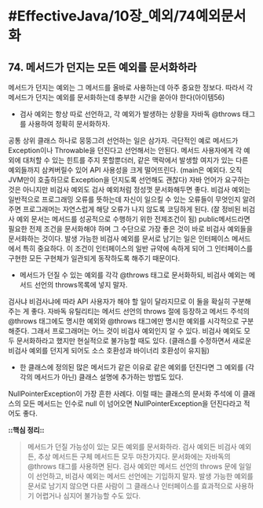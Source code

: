 # #EffectiveJava/10장_예외/74예외문서화


## 74. 메서드가 던지는 모든 예외를 문서화하라


메서드가 던지는 예외는 그 메서드를 올바로 사용하는데 아주 중요한 정보다. 따라서 각 메서드가 던지는 예외를 문서화하는데 충부한 시간을 쏟아야 한다(아이템56)

- 검사 예외는 항상 따로 선언하고, 각 예외가 발생하는 상황을 자바독 @throws 태그를 사용하여 정확히 문서화하자.

공통 상위 클래스 하나로 뭉뚱그려 선언하는 일은 삼가자. 극단적인 예로 메서드가 Exception이나 Throwable을 던진다고 선언해서는 안된다. 메서드 사용자에게 각 예외에 대처할 수 있는 힌트를 주지 못할뿐더러, 같은 맥락에서 발생할 여지가 있는 다른 예외들까지 삼켜버릴수 있어 API 사용성을 크게 떨어뜨린다. (main은 예외다. 오직 JVM만이 호출하므로 Exception을 던지도록 선언해도 괜찮다)
 자바 언어가 요구하는 것은 아니지만 비검사 예외도 검사 예외처럼 정성껏 문서화해두면 좋다. 비검사 예외는 일반적으로 프로그래밍 오류를 뜻하는데 자신이 일으킬 수 있는 오류들이 무엇인지 알려주면 프로그래머는 자연스럽게 해당 오류가 나지 않도록 코딩하게 된다. (잘 정비된 비검사 예외 문서는 메서드를 성공적으로 수행하기 위한 전제조건이 됨) public메서드라면 필요한 전제 조건을 문서화해야 하며 그 수단으로 가장 좋은 것이 바로 비검사 예외들을 문서화하는 것이다.
 발생 가능한 비검사 예외를 문서로 남기는 일은 인터페이스 메서드에서 특히 중요하다. 이 조건이 인터페이스의 일반 규약에 속하게 되어 그 인터페이스를 구현한 모든 구현체가 일관되게 동작하도록 해주기 때문이다.

- 메서드가 던질 수 있는 예외를 각각 @throws 태그로 문서화하되, 비검사 예외는 메서드 선언의 throws목록에 넣지 말자.

검사냐 비검사냐에 따라 API 사용자가 해야 할 일이 달라지므로 이 둘을 확실히 구분해주는 게 좋다. 자바독 유틸리티는 메서드 선언의 throws 절에 등장하고 메서드 주석의 @throws 태그에도 명시한 예외와 @throws 태그에만 명시한 예외를 시각적으로 구분해준다. 그래서 프로그래머는 어느 것이 비검사 예외인지 알 수 있다.
 비검사 예외도 모두 문서화하라고 했지만 현실적으로 불가능할 때도 있다. (클래스를 수정하면서 새로운 비검사 예외를 던지게 되어도 소스 호환성과 바이너리 호환성이 유지됨)


- 한 클래스에 정의된 많은 메서드가 같은 이유로 같은 예외를 던진다면 그 예외를 (각각의 메서드가 아닌) 클래스 설명에 추가하는 방법도 있다. 

NullPointerException이 가장 흔한 사례다. 이럴 때는 클래스의 문서화 주석에 이 클래스의 모든 메서드는 인수로 null 이 넘어오면 NullPointerException을 던진다라고 적어도 좋다.


**::핵심 정리::** 

> 메서드가 던질 가능성이 있는 모든 예외를 문서화하라. 검사 예외든 비검사 예외든, 추상 메서드든 구체 메서드든 모두 마찬가지다. 문서화에는 자바독의 @throws 태그를 사용하면 된다. 검사 예외만 메서드 선언의 throws 문에 일일이 선언하고, 비검사 예외는 메서드 선언에는 기입하지 말자. 발생 가능한 예외를 문서로 남기지 않으면 다른 사람이 그 클래스나 인터페이스를 효과적으로 사용하기 어렵거나 심지어 불가능할 수도 있다.

